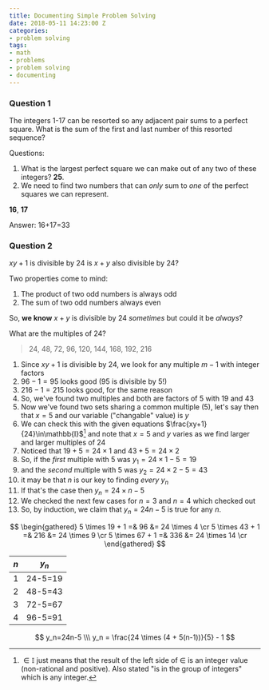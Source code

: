 ```yaml
---
title: Documenting Simple Problem Solving
date: 2018-05-11 14:23:00 Z
categories:
- problem solving
tags:
- math
- problems
- problem solving
- documenting
---
```


### Question 1

The integers 1-17 can be resorted so any adjacent pair sums to a perfect square. What is the sum of the first and last number of this resorted sequence?

Questions:

1. What is the largest perfect square we can make out of any two of these integers? **25**. 
2. We need to find two numbers that can _only_ sum to _one_ of the perfect squares we can represent.

**16**, **17**

Answer: 16+17=33

### Question 2

$xy + 1$ is divisible by 24
is $x + y$ also divisible by 24?

Two properties come to mind:

1. The product of two odd numbers is always odd
2. The sum of two odd numbers always even

So, **we know** $x + y$ is divisible by 24 _sometimes_ but could it be _always_?

What are the multiples of 24?

> 24, 48, 72, 96, 120, 144, 168, 192, 216

1. Since $xy+1$ is divisible by 24, we look for any multiple $m-1$ with integer factors
2. $96-1=95$ looks good (95 is divisible by 5!)
3.  $216-1=215$ looks good, for the same reason
4. So, we've found two multiples and both are factors of $5$ with $19$ and $43$
5. Now we've found two sets sharing a common multiple ($5$), let's say then that $x=5$ and our variable ("changable" value) is $y$
6. We can check this with the given equations $\frac{xy+1}{24}\in\mathbb{I}$[^1] and note that $x=5$ and $y$ varies as we find larger and larger multiples of 24
7. Noticed that $19+5=24\times1$ and $43+5=24\times2$
8. So, if the _first_ multiple with $5$ was $y_1=24\times1-5=19$
9. and the _second_ multiple with $5$ was $y_2=24\times2-5=43$
10. it may be that $n$ is our key to finding _every_ $y_n$
11. If that's the case then $y_n=24\times n-5$
12. We checked the next few cases for $n=3$ and $n=4$ which checked out
13. So, by induction, we claim that $y_n=24n-5$ is true for any $n$.

$$
\begin{gathered}
5 \times 19 + 1 =& 96 &= 24 \times 4 \cr
5 \times 43 + 1 =& 216 &= 24 \times 9 \cr
5 \times 67 + 1 =& 336 &= 24 \times 14 \cr
\end{gathered}
$$

| $n$  | $y_n$   |
| ---- | ------- |
| 1    | 24-5=19 |
| 2    | 48-5=43 |
| 3    | 72-5=67 |
| 4    | 96-5=91 |

$$
y_n=24n-5 \\\
y_n = \frac{24 \times (4 + 5(n-1))}{5} - 1
$$

[^1]: $\in\mathbb{I}$ just means that the result of the left side of $\in$ is an integer value (non-rational and positive). Also stated "is in the group of integers" which is any integer.